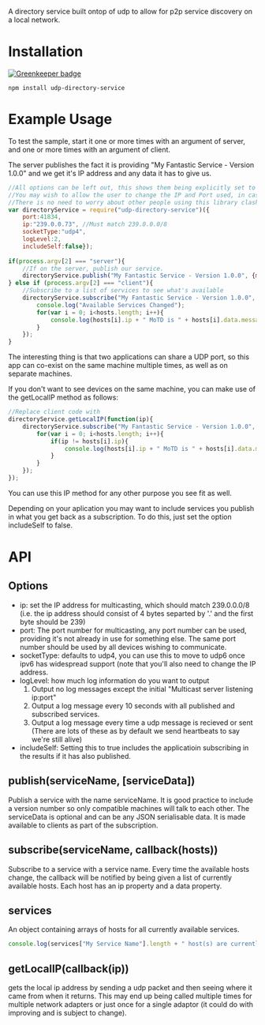 A directory service built ontop of udp to allow for p2p service discovery on a local network.

# Installation

[![Greenkeeper badge](https://badges.greenkeeper.io/ForbesLindesay/node-udp-directory-service.svg)](https://greenkeeper.io/)

    npm install udp-directory-service

# Example Usage

To test the sample, start it one or more times with an argument of server, and one or more times with an argument of client.

The server publishes the fact it is providing "My Fantastic Service - Version 1.0.0" and we get it's IP address and any data it has to give us.

```javascript
//All options can be left out, this shows them being explicitly set to their defaults.
//You may wish to allow the user to change the IP and Port used, in case another application already uses this IP and port
//There is no need to worry about other people using this library clashing with you, providing you have different service names.
var directoryService = require("udp-directory-service")({
    port:41834, 
    ip:"239.0.0.73", //Must match 239.0.0.0/8
    socketType:"udp4", 
    logLevel:2, 
    includeSelf:false});
    
if(process.argv[2] === "server"){
    //If on the server, publish our service.
    directoryService.publish("My Fantastic Service - Version 1.0.0", {messageOfTheDay: "Hello World"});
} else if (process.argv[2] === "client"){
    //Subscribe to a list of services to see what's available
    directoryService.subscribe("My Fantastic Service - Version 1.0.0", function(hosts){
        console.log("Available Services Changed");
        for(var i = 0; i<hosts.length; i++){
            console.log(hosts[i].ip + " MoTD is " + hosts[i].data.messageOfTheDay);
        }
    });
}
```

The interesting thing is that two applications can share a UDP port, so this app can co-exist on the same machine multiple times, as well as on separate machines.

If you don't want to see devices on the same machine, you can make use of the getLocalIP method as follows:

```javascript
//Replace client code with
directoryService.getLocalIP(function(ip){
    directoryService.subscribe("My Fantastic Service - Version 1.0.0", function(hosts){
        for(var i = 0; i<hosts.length; i++){
            if(ip != hosts[i].ip){
                console.log(hosts[i].ip + " MoTD is " + hosts[i].data.messageOfTheDay);
            }
        }
    });
});
```

You can use this IP method for any other purpose you see fit as well.

Depending on your aplication you may want to include services you publish in what you get back as a subscription.  To do this, just set the option includeSelf to false.

# API

## Options

 - ip: set the IP address for multicasting, which should match 239.0.0.0/8 (i.e. the ip address should consist of 4 bytes separted by '.' and the first byte should be 239)
 - port: The port number for multicasting, any port number can be used, providing it's not already in use for something else.  The same port number should be used by all devices wishing to communicate.
 - socketType: defaults to udp4, you can use this to move to udp6 once ipv6 has widespread support (note that you'll also need to change the IP address.
 - logLevel: how much log information do you want to output
    1. Output no log messages except the initial "Multicast server listening ip:port"
    2. Output a log message every 10 seconds with all published and subscribed services.
    3. Output a log message every time a udp message is recieved or sent (There are lots of these as by default we send heartbeats to say we're still alive)
 - includeSelf: Setting this to true includes the applicatioin subscribing in the results if it has also published.

## publish(serviceName, [serviceData])

Publish a service with the name serviceName.  It is good practice to include a version number so only compatible machines will talk to each other.  The serviceData is optional and can be any JSON serialisable data.  It is made available to clients as part of the subscription.

## subscribe(serviceName, callback(hosts))

Subscribe to a service with a service name.  Every time the available hosts change, the callback will be notified by being given a list of currently available hosts.  Each host has an ip property and a data property.

## services

An object containing arrays of hosts for all currently available services.

```javascript
console.log(services["My Service Name"].length + " host(s) are currently available for My Service Name");
```

## getLocalIP(callback(ip))

gets the local ip address by sending a udp packet and then seeing where it came from when it returns.  This may end up being called multiple times for multiple network adapters or just once for a single adaptor (it could do with improving and is subject to change).